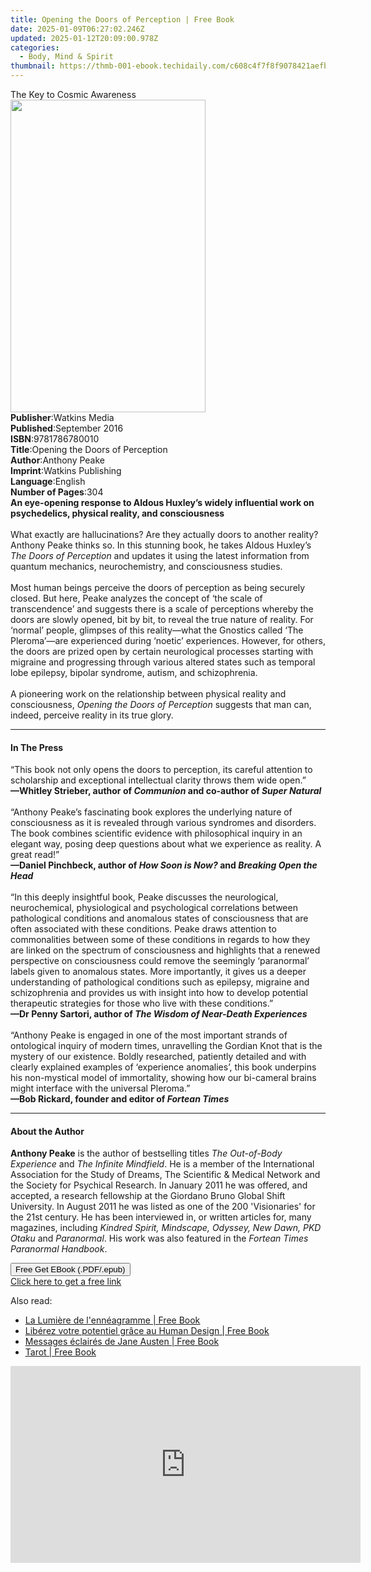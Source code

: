 ```yaml
---
title: Opening the Doors of Perception | Free Book
date: 2025-01-09T06:27:02.246Z
updated: 2025-01-12T20:09:00.978Z
categories:
  - Body, Mind & Spirit
thumbnail: https://thmb-001-ebook.techidaily.com/c608c4f7f8f9078421aefbcdbf34009e71191c540a42f5a56695d2b63c6d2152.jpg
---
```

<main id="book-container">
  <div class="flex flex-col">
    <div class="book-brief flex-1 py-6 px-4 sm:p-6 md:py-10 md:px-8">
      <!-- brief-->
      <div class="book-brief-main">The Key to Cosmic Awareness</div>
    </div>
    <div
      class="book-meta-info flex-1 grid gap-4 col-start-1 col-end-3 row-start-1 sm:mb-6 sm:grid-cols-4 lg:gap-6 lg:col-start-2 lg:row-end-6 lg:row-span-6 lg:mb-0"
    >
      <div
        class="book-meta-info-left place-content-center mt-4 p-4 text-sm leading-6 col-start-2 col-span-2 dark:text-slate-400"
      >
        <img
          class="w-full h-500 object-cover rounded-lg sm:h-255 sm:col-span-2 lg:col-span-full"
          src="https://img-001-ebook.techidaily.com/f03d4727f26ce24eac7a0b4c3a6d6a84251a55c45d555155ac518fcca045245c.jpg"
          alt=""
          width="312"
          height="500"
        />
      </div>
      <div
        class="book-meta-info-right mt-2 col-start-1 row-start-2 col-span-3 self-center"
      >
        <!-- meta data  -->
        <div class="flex flex-col px-4 md:px-8">
          <div class="flex-1">
            <strong>Publisher</strong>:<span class="px-2">Watkins Media</span>
          </div>
          <div class="flex-1">
            <strong>Published</strong>:<span class="px-2">September 2016</span>
          </div>
          <div class="flex-1">
            <strong>ISBN</strong>:<span class="px-2">9781786780010</span>
          </div>
          <div class="flex-1">
            <strong>Title</strong>:<span class="px-2"
              >Opening the Doors of Perception</span
            >
          </div>
          <div class="flex-1">
            <strong>Author</strong>:<span class="px-2">Anthony Peake</span>
          </div>
          <div class="flex-1">
            <strong>Imprint</strong>:<span class="px-2"
              >Watkins Publishing</span
            >
          </div>
          <div class="flex-1">
            <strong>Language</strong>:<span class="px-2">English</span>
          </div>
          <div class="flex-1">
            <strong>Number of Pages</strong>:<span class="px-2">304</span>
          </div>
        </div>
      </div>
    </div>
    <div class="book-description flex-1 py-6 px-4 sm:p-6 md:py-10 md:px-8">
      <div class="book-description-main">
        <div accordion-content="" id="description">
          <b
            >An eye-opening response to Aldous Huxley’s widely influential work
            on psychedelics, physical reality, and consciousness</b
          ><br />&nbsp;<br />What exactly are hallucinations? Are they actually
          doors to another reality? Anthony Peake thinks so. In this stunning
          book, he takes Aldous Huxley’s <i>The Doors of Perception</i> and
          updates it using the latest information from quantum mechanics,
          neurochemistry, and consciousness studies.<br />&nbsp;<br />Most human
          beings perceive the doors of perception as being securely closed. But
          here, Peake analyzes the concept of ‘the scale of transcendence’ and
          suggests there is a scale of perceptions whereby the doors are slowly
          opened, bit by bit, to reveal the true nature of reality. For ‘normal’
          people, glimpses of this reality—what the Gnostics called ‘The
          Pleroma’—are experienced during ‘noetic’ experiences. However, for
          others, the doors are prized open by certain neurological processes
          starting with migraine and progressing through various altered states
          such as temporal lobe epilepsy, bipolar syndrome, autism, and
          schizophrenia.<br />&nbsp;<br />A pioneering work on the relationship
          between physical reality and consciousness,
          <i>Opening the Doors of Perception</i> suggests that man can, indeed,
          perceive reality in its true glory.
        </div>
        <div class="accordion-fader"></div>
      </div>
    </div>
    <div class="book-excerpts flex-1 py-6 px-4 sm:p-6 md:py-10 md:px-8">
      <!-- excerpts-->
      <div class="book-excerpts-main">
        <hr />
        <h4 class="placeholder placeholder-heading">
          <span>In The Press</span>
        </h4>
        <p>
          “This book not only opens the doors to perception, its careful
          attention to scholarship and exceptional intellectual clarity throws
          them wide open.”<br />
          <b
            >—Whitley Strieber, author of <i>Communion</i> and co-author of
            <i>Super Natural</i></b
          >
          <br /><br />
          “Anthony Peake’s fascinating book explores the underlying nature of
          consciousness as it is revealed through various syndromes and
          disorders. The book combines scientific evidence with philosophical
          inquiry in an elegant way, posing deep questions about what we
          experience as reality. A great read!”<br />
          <b
            >—Daniel Pinchbeck, author of <i>How Soon is Now?</i> and
            <i>Breaking Open the Head</i></b
          ><i><br /> </i><br />
          “In this deeply insightful book, Peake discusses the neurological,
          neurochemical, physiological and psychological correlations between
          pathological conditions and anomalous states of consciousness that are
          often associated with these conditions. Peake draws attention to
          commonalities between some of these conditions in regards to how they
          are linked on the spectrum of consciousness and highlights that a
          renewed perspective on consciousness could remove the seemingly
          ‘paranormal’ labels given to anomalous states. More importantly, it
          gives us a deeper understanding of pathological conditions such as
          epilepsy, migraine and schizophrenia and provides us with insight into
          how to develop potential therapeutic strategies for those who live
          with these conditions.”<br />
          <b
            >—Dr Penny Sartori, author of
            <i>The Wisdom of Near-Death Experiences</i><br /> </b
          ><br />
          “Anthony Peake is engaged in one of the most important strands of
          ontological inquiry of modern times, unravelling the Gordian Knot that
          is the mystery of our existence. Boldly researched, patiently detailed
          and with clearly explained examples of ‘experience anomalies’, this
          book underpins his non-mystical model of immortality, showing how our
          bi-cameral brains might interface with the universal Pleroma.”<br />
          <b>—Bob Rickard, founder and editor of <i>Fortean Times</i></b>
        </p>
      </div>
    </div>
    <div class="book-about-author flex-1 py-6 px-4 sm:p-6 md:py-10 md:px-8">
      <!-- about author-->
      <div class="book-main-author-main">
        <hr />
        <h4 class="placeholder placeholder-heading">
          <span>About the Author</span>
        </h4>
        <p>
          <b>Anthony Peake</b>&nbsp;is the author of bestselling titles&nbsp;<i
            >The Out-of-Body Experience&nbsp;</i
          >and&nbsp;<i>The Infinite Mindfield</i>. He is a member of the
          International Association for the Study of Dreams, The Scientific
          &amp; Medical Network and the Society for Psychical Research. In
          January 2011 he was offered, and accepted, a research fellowship at
          the Giordano Bruno Global Shift University. In August 2011 he was
          listed as one of the 200 'Visionaries' for the 21st century. He has
          been interviewed in, or written articles for, many magazines,
          including&nbsp;<i
            >Kindred Spirit, Mindscape, Odyssey, New Dawn, PKD Otaku&nbsp;</i
          >and&nbsp;<i>Paranormal</i>. His work was also featured in the&nbsp;<i
            >Fortean Times Paranormal Handbook</i
          >.
        </p>
      </div>
    </div>
    <div class="book-free-get flex-1 py-6 px-4 sm:p-6 md:py-10 md:px-8">
      <button
        id="btn-free-get"
        class="bg-blue-500 hover:bg-blue-700 text-white font-bold py-2 px-4 rounded"
      >
        Free Get EBook (.PDF/.epub)
      </button>
      <div id="countdown-display" class="px-2 text-lg mt-2"></div>
      <a
        id="free-link"
        class="hidden bg-blue-500 hover:bg-blue-700 text-white font-bold py-2 px-4 rounded"
        href="https://www.ebooks.com/en-us/book/2543814/opening-the-doors-of-perception/anthony-peake/"
        target="_blank"
        >Click here to get a free link</a
      >
    </div>
    <script>
      let countdownTime = 0;
      let countdownInterval = null;
      document
        .getElementById('btn-free-get')
        .addEventListener('click', startCountdown);
      function startCountdown() {
        countdownTime = new Date().getTime() + 60000 * 3;
        countdownInterval = setInterval(updateCountdown, 1000);
        document.getElementById('btn-free-get').disabled = true;
        document
          .getElementById('btn-free-get')
          .classList.add('bg-gray-500', 'cursor-not-allowed');
      }
      function updateCountdown() {
        let currentTime = new Date().getTime();
        let timeLeft = countdownTime - currentTime;
        let secondsLeft = Math.floor(timeLeft / 1000);
        document.getElementById('countdown-display').innerHTML =
          `Remaining time: ${secondsLeft} seconds.`;
        if (secondsLeft <= 0) {
          clearInterval(countdownInterval);
          document.getElementById('btn-free-get').classList.add('hidden');
          document.getElementById('free-link').classList.remove('hidden');
          document.getElementById('countdown-display').innerHTML = '';
        }
      }
    </script>
  </div>
</main>

<ins class="adsbygoogle"
      style="display:block"
      data-ad-client="ca-pub-7571918770474297"
      data-ad-slot="8358498916"
      data-ad-format="auto"
      data-full-width-responsive="true"></ins>
    

<span class="atpl-alsoreadstyle">Also read:</span>
<div><ul>
<li><a href="https://novels-ebooks.techidaily.com/211343205-9782889702534-la-lumiere-de-lenneagramme/"><u>La Lumière de l'ennéagramme | Free Book</u></a></li>
<li><a href="https://novels-ebooks.techidaily.com/211343220-9782889702541-liberez-votre-potentiel-grace-au-human-design/"><u>Libérez votre potentiel grâce au Human Design | Free Book</u></a></li>
<li><a href="https://novels-ebooks.techidaily.com/211343197-9782889702565-messages-eclaires-de-jane-austen/"><u>Messages éclairés de Jane Austen | Free Book</u></a></li>
<li><a href="https://novels-ebooks.techidaily.com/211342868-9798894580296-tarot/"><u>Tarot | Free Book</u></a></li>
</ul></div>

<!-- affiliate ads begin -->
<iframe width="560" height="315" src="https://www.youtube.com/embed/DEqoiNArwjQ?si=oaL_lgnI-RxY5Qy_" title="YouTube video player" frameborder="0" allow="accelerometer; autoplay; clipboard-write; encrypted-media; gyroscope; picture-in-picture; web-share" referrerpolicy="strict-origin-when-cross-origin" allowfullscreen></iframe>
<!-- affiliate ads end -->

